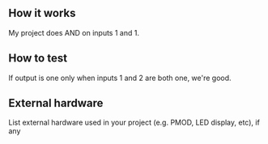 <!---

This file is used to generate your project datasheet. Please fill in the information below and delete any unused
sections.

You can also include images in this folder and reference them in the markdown. Each image must be less than
512 kb in size, and the combined size of all images must be less than 1 MB.
-->

## How it works

My project does AND on inputs 1 and 1.

## How to test

If output is one only when inputs 1 and 2 are both one, we're good.

## External hardware

List external hardware used in your project (e.g. PMOD, LED display, etc), if any
